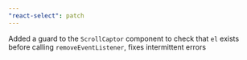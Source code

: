 ```yaml
---
"react-select": patch
---
```


Added a guard to the `ScrollCaptor` component to check that `el` exists before calling `removeEventListener`, fixes intermittent errors
